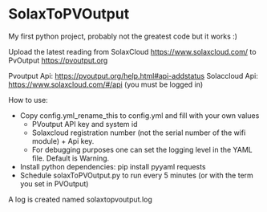 # SolaxToPVOutput

My first python project, probably not the greatest code but it works :)

Upload the latest reading from SolaxCloud <https://www.solaxcloud.com/> to PvOutput <https://pvoutput.org>

Pvoutput Api: <https://pvoutput.org/help.html#api-addstatus>
Solaccloud Api: <https://www.solaxcloud.com/#/api> (you must be logged in)

How to use:

* Copy config.yml_rename_this to config.yml and fill with your own values
  * PVoutput API key and system id
  * Solaxcloud registration number (not the serial number of the wifi module) + Api key.
  * For debugging purposes one can set the logging level in the YAML file. Default is Warning.
* Install python dependencies: pip install pyyaml requests
* Schedule solaxToPVOutput.py to run every 5 minutes (or with the term you set in PVOutput)

A log is created named solaxtopvoutput.log
